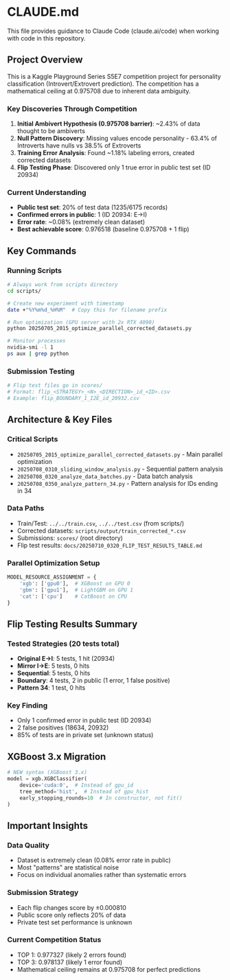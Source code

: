 # CLAUDE.md

This file provides guidance to Claude Code (claude.ai/code) when working with code in this repository.

## Project Overview

This is a Kaggle Playground Series S5E7 competition project for personality classification (Introvert/Extrovert prediction). The competition has a mathematical ceiling at 0.975708 due to inherent data ambiguity.

### Key Discoveries Through Competition

1. **Initial Ambivert Hypothesis (0.975708 barrier)**: ~2.43% of data thought to be ambiverts
2. **Null Pattern Discovery**: Missing values encode personality - 63.4% of Introverts have nulls vs 38.5% of Extroverts
3. **Training Error Analysis**: Found ~1.18% labeling errors, created corrected datasets
4. **Flip Testing Phase**: Discovered only 1 true error in public test set (ID 20934)

### Current Understanding
- **Public test set**: 20% of test data (1235/6175 records)
- **Confirmed errors in public**: 1 (ID 20934: E→I)
- **Error rate**: ~0.08% (extremely clean dataset)
- **Best achievable score**: 0.976518 (baseline 0.975708 + 1 flip)

## Key Commands

### Running Scripts
```bash
# Always work from scripts directory
cd scripts/

# Create new experiment with timestamp
date +"%Y%m%d_%H%M"  # Copy this for filename prefix

# Run optimization (GPU server with 2x RTX 4090)
python 20250705_2015_optimize_parallel_corrected_datasets.py

# Monitor processes
nvidia-smi -l 1
ps aux | grep python
```

### Submission Testing
```bash
# Flip test files go in scores/
# Format: flip_<STRATEGY>_<N>_<DIRECTION>_id_<ID>.csv
# Example: flip_BOUNDARY_1_I2E_id_20932.csv
```

## Architecture & Key Files

### Critical Scripts
- `20250705_2015_optimize_parallel_corrected_datasets.py` - Main parallel optimization
- `20250708_0310_sliding_window_analysis.py` - Sequential pattern analysis
- `20250708_0320_analyze_data_batches.py` - Data batch analysis
- `20250708_0350_analyze_pattern_34.py` - Pattern analysis for IDs ending in 34

### Data Paths
- Train/Test: `../../train.csv`, `../../test.csv` (from scripts/)
- Corrected datasets: `scripts/output/train_corrected_*.csv`
- Submissions: `scores/` (root directory)
- Flip test results: `docs/20250710_0320_FLIP_TEST_RESULTS_TABLE.md`

### Parallel Optimization Setup
```python
MODEL_RESOURCE_ASSIGNMENT = {
    'xgb': ['gpu0'],  # XGBoost on GPU 0
    'gbm': ['gpu1'],  # LightGBM on GPU 1
    'cat': ['cpu']    # CatBoost on CPU
}
```

## Flip Testing Results Summary

### Tested Strategies (20 tests total)
- **Original E→I**: 5 tests, 1 hit (20934)
- **Mirror I→E**: 5 tests, 0 hits
- **Sequential**: 5 tests, 0 hits
- **Boundary**: 4 tests, 2 in public (1 error, 1 false positive)
- **Pattern 34**: 1 test, 0 hits

### Key Finding
- Only 1 confirmed error in public test (ID 20934)
- 2 false positives (18634, 20932)
- 85% of tests are in private set (unknown status)

## XGBoost 3.x Migration

```python
# NEW syntax (XGBoost 3.x)
model = xgb.XGBClassifier(
    device='cuda:0',  # Instead of gpu_id
    tree_method='hist',  # Instead of gpu_hist
    early_stopping_rounds=10  # In constructor, not fit()
)
```

## Important Insights

### Data Quality
- Dataset is extremely clean (0.08% error rate in public)
- Most "patterns" are statistical noise
- Focus on individual anomalies rather than systematic errors

### Submission Strategy
- Each flip changes score by ±0.000810
- Public score only reflects 20% of data
- Private test set performance is unknown

### Current Competition Status
- TOP 1: 0.977327 (likely 2 errors found)
- TOP 3: 0.978137 (likely 1 error found)
- Mathematical ceiling remains at 0.975708 for perfect predictions